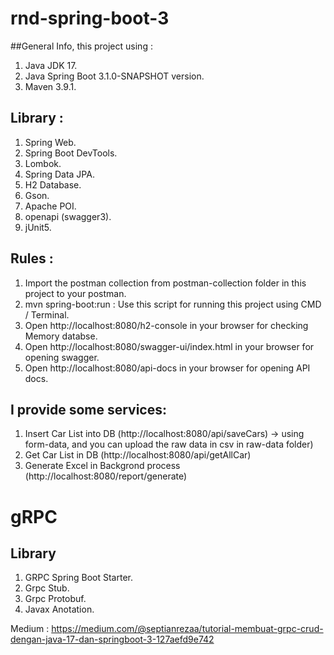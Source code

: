 # rnd-spring-boot-3

##General Info, this project using :
1. Java JDK 17.
2. Java Spring Boot 3.1.0-SNAPSHOT version.
3. Maven 3.9.1.

## Library :
1. Spring Web.
2. Spring Boot DevTools.
3. Lombok.
4. Spring Data JPA.
5. H2 Database.
6. Gson.
7. Apache POI.
8. openapi (swagger3).
9. jUnit5.

## Rules :
1. Import the postman collection from postman-collection folder in this project to your postman.
2. mvn spring-boot:run : Use this script for running this project using CMD / Terminal.
3. Open http://localhost:8080/h2-console in your browser for checking Memory databse.
4. Open http://localhost:8080/swagger-ui/index.html in your browser for opening swagger.
5. Open http://localhost:8080/api-docs in your browser for opening API docs.

## I provide some services:
1. Insert Car List into DB (http://localhost:8080/api/saveCars) -> using form-data, and you can upload the raw data in csv in raw-data folder)
2. Get Car List in DB (http://localhost:8080/api/getAllCar)
3. Generate Excel in Backgrond process (http://localhost:8080/report/generate)


# gRPC
## Library
1. GRPC Spring Boot Starter.
2. Grpc Stub.
3. Grpc Protobuf.
4. Javax Anotation.

Medium : https://medium.com/@septianrezaa/tutorial-membuat-grpc-crud-dengan-java-17-dan-springboot-3-127aefd9e742 
